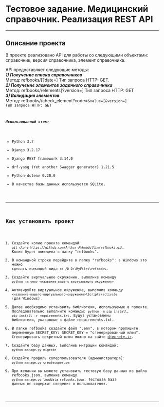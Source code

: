 # Тестовое задание. Медицинский справочник. Реализация REST API

---

## Описание проекта

В проекте реализовано API для работы со следующими объектами: справочник, версия справочника, элемент справочника. 

API предоставляет следующие методы:<br>
***1) Получение списка справочников***<br>
Метод: refbooks/[?date=<date>]
Тип запроса HTTP: GET.<br>
***2) Получение элементов заданного справочника***<br>
Метод: refbooks/<id>/elements[?version=<version>]
Тип запроса HTTP: GET<br>
***3) Валидация элементов***<br>
Метод: refbooks/<id>/check_element?code=<code>&value=<value>[&version=<version>]
Тип запроса HTTP: GET<br>


***Использованный стек:***
* Python 3.7
* Django 3.2.17
* Django REST framework 3.14.0
* drf-yasg (Yet another Swagger generator) 1.21.5
* Python-dotenv 0.20.0
* В качестве базы данных используется SQLite.


---

## Как установить проект
1) Создайте копию проекта командой `git clone https://github.com/Arthur-Akhmadullin/refbooks.git`. Копия будет помещена в папку "refbooks".
2) В командной строке перейдите в папку "refbooks": в Windows это можно сделать командой вида `cd /D D:\MyFiles\refbooks`. 
3) Создайте виртуальное окружение, выполнив команду `python -m venv <название-вашего-виртуального-окружения>`
4) Активируйте виртуальное окружение, выполнив команду `<название-вашего-виртуального-окружения>\Scripts\activate` (для Windows).
5) Далее необходимо установить библиотеки, используемые в проекте. Последовательно выполните команды: `python -m pip install`, `pip install -r requirements.txt`. Будут установлены библиотеки, указанные в файле requirements.txt.
6) В папке refbooks создайте файл ".env", в котором пропишите переменную SECRET_KEY: SECRET_KEY = "сгенерированный ключ". Сгенерировать секретный ключ можно на сайте [djecrety.ir](https://djecrety.ir).
7) Создайте базу данных, выполнив миграции командой: `python manage.py migrate`
8) Создайте профиль суперпользователя (администратора): `python manage.py createsuperuser`
9) При желании вы можете установить тестовую базу данных из файла refbooks.json, выпонив команду `python manage.py loaddata refbooks.json`. Тестовая база данных не содержит сведения о пользователях.
---
